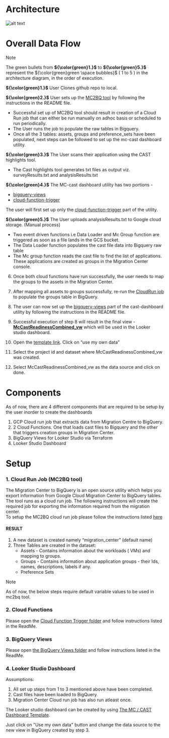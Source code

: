 # Architecture 
![alt text](https://github.com/varunika/migrationcenter-utils/blob/experimental/tools/cast-dashboard/Architecture%20Diagram.png)

# Overall Data Flow

> [!Note]
> The green bullets from **${\color{green}1.}$** to **${\color{green}5.}$** represent the ${\color{green}green \space bubbles}$ ( 1 to 5 ) in the architecture diagram, in the order of execution.

**${\color{green}1.}$** User Clones github repo to local.


**${\color{green}2.}$** User sets up the [MC2BQ tool](https://github.com/varunika/migrationcenter-utils/tree/experimental/tools/mc2bq) by following the instructions in the README file.
   * Successful set up of MC2BQ tool should result in creation of a Cloud Run job that can either be run manually on adhoc basis or scheduled to run periodically.
   * The User runs the job to populate the raw tables in Bigquery.
   * Once all the 3 tables: assets, groups and preference_sets have been populated, next steps can be followed to set up the mc-cast dashboard utility.

**${\color{green}3.}$** The User scans their application using the CAST highlights tool.
   * The Cast highlights tool generates txt files as output viz. surveyResults.txt and analysisResults.txt

**${\color{green}4.}$** The MC-cast dashboard utility has two portions - 
   * [bigquery-views](https://github.com/varunika/migrationcenter-utils/tree/experimental/tools/cast-dashboard/bigquery-views)
   * [cloud-function-trigger](https://github.com/varunika/migrationcenter-utils/tree/experimental/tools/cast-dashboard/cloud-function-trigger)
   
   The user will first set up only the [cloud-function-trigger](https://github.com/varunika/migrationcenter-utils/tree/experimental/tools/cast-dashboard/cloud-function-trigger) part of the utility.
   
**${\color{green}5.}$** The User uploads analysisResults.txt to Google cloud storage. (Manual process)
   * Two event driven functions i.e Data Loader and Mc Group function are triggered as soon as a file lands in the GCS bucket.
   * The Data Loader function populates the cast file data into Bigquery raw table
   * The Mc group function reads the cast file to find the list of applications. These applications are created as groups in the Migration Center console.

6. Once both cloud functions have run successfully, the user needs to map the groups to the assets in the Migration Center.
7. After mapping all assets to groups successfully, re-run the [CloudRun job](https://github.com/varunika/migrationcenter-utils/tree/experimental/tools/mc2bq) to populate the groups table in BigQuery.

8. The user can now set up the [bigquery-views](https://github.com/varunika/migrationcenter-utils/tree/experimental/tools/cast-dashboard/bigquery-views) part of the cast-dashboard utility by following the instructions in the README file.
9. Successful execution of step 8 will result in the final view - **[McCastReadinessCombined_vw](https://github.com/varunika/migrationcenter-utils/tree/experimental/tools/cast-dashboard/bigquery-views#2-views)** which will be used in the Looker studio dashboard.

10. Open the [template link](https://lookerstudio.google.com/c/reporting/f05dec2f-fa92-4b8b-b379-a067bfdd8b09/page/p_hcrd9nhkbd/preview). Click on “use my own data”
11. Select the project id and dataset where McCastReadinessCombined_vw was created.
12. Select McCastReadinessCombined_vw as the data source and click on done.


# Components


As of now, there are 4 different components that are required to be setup by the user inorder to create the dashboards

1) GCP Cloud run job that extracts data from Migration Centre to BigQuery.
2) 2 Cloud Functions. One that loads cast files to Bigquery and the other that triggers creation groups in Migration Center.
3) BigQuery Views for Looker Studio via Terraform
4) Looker Studio Dashboard


# Setup

### 1. Cloud Run Job (MC2BQ tool)
The Migration Center to BigQuery is an open source utility which helps you export information from Google Cloud Migration Center to BigQuery tables. The tool runs as a cloud run job. The following instructions will create the required job for exporting the information required from the migration center.  
To setup the MC2BQ cloud run job please follow the instructions listed [here](https://github.com/GoogleCloudPlatform/migrationcenter-utils/tree/main/tools/mc2bq#readme)

#### RESULT

1. A new dataset is created namely “migration_center” (default name)
2. Three Tables are created in the dataset:
   * Assets - Contains information about the workloads ( VMs) and mapping to groups.
   * Groups - Contains information about application groups - their Ids, names, descriptions, labels if any.
   * Preference Sets

> [!NOTE]
> As of now, the below steps require default variable values to be used in mc2bq tool.

### 2. Cloud Functions
Please open the [Cloud Function Trigger folder](https://github.com/bishtkomal/mc-cast-tf/tree/main/cloud-function-trigger) and follow instructions listed in the ReadMe.

### 3. BigQuery Views
Please open [the BigQuery Views folder](https://github.com/bishtkomal/mc-cast-tf/tree/main/bigquery-views) and follow instructions listed in the ReadMe.

### 4. Looker Studio Dashboard
Assumptions:
1) All set up steps from 1 to 3 mentioned above have been completed.
2) Cast files have been loaded to BigQuery.
3) Migration Center Cloud run job has also run atleast once.

The Looker studio dashboard can be created by using [The MC / CAST Dashboard Template](https://lookerstudio.google.com/c/reporting/f05dec2f-fa92-4b8b-b379-a067bfdd8b09/page/p_hcrd9nhkbd/preview).

Just click on "Use my own data" button and change the data source to the new view in BigQuery created by step 3.
